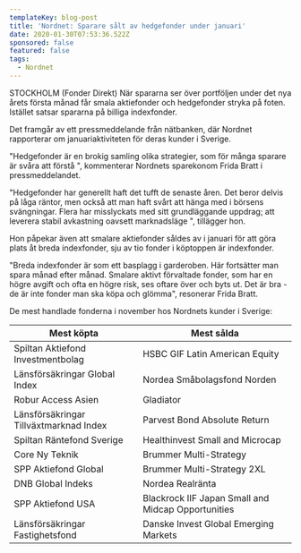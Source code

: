 ```yaml
---
templateKey: blog-post
title: 'Nordnet: Sparare sålt av hedgefonder under januari'
date: 2020-01-30T07:53:36.522Z
sponsored: false
featured: false
tags:
  - Nordnet
---
```

STOCKHOLM (Fonder Direkt) När spararna ser över portföljen under det nya årets första månad får smala aktiefonder och hedgefonder stryka på foten. Istället satsar spararna på billiga indexfonder.

Det framgår av ett pressmeddelande från nätbanken, där Nordnet rapporterar om januariaktiviteten för deras kunder i Sverige.

"Hedgefonder är en brokig samling olika strategier, som för många sparare är svåra att förstå ", kommenterar Nordnets sparekonom Frida Bratt i pressmeddelandet.

"Hedgefonder har generellt haft det tufft de senaste åren. Det beror delvis på låga räntor, men också att man haft svårt att hänga med i börsens svängningar. Flera har misslyckats med sitt grundläggande uppdrag; att leverera stabil avkastning oavsett marknadsläge ", tillägger hon.

Hon påpekar även att smalare aktiefonder såldes av i januari för att göra plats åt breda indexfonder, sju av tio fonder i köptoppen är indexfonder.

"Breda indexfonder är som ett basplagg i garderoben. Här fortsätter man spara månad efter månad. Smalare aktivt förvaltade fonder, som har en högre avgift och ofta en högre risk, ses oftare över och byts ut. Det är bra - de är inte fonder man ska köpa och glömma", resonerar Frida Bratt.

De mest handlade fonderna i november hos Nordnets kunder i Sverige:

<!--StartFragment-->

| **Mest köpta**                         | **Mest sålda**                                     |
| -------------------------------------- | -------------------------------------------------- |
| Spiltan Aktiefond Investmentbolag      | HSBC GIF Latin American Equity                     |
| Länsförsäkringar Global Index          | Nordea Småbolagsfond Norden                        |
| Robur Access Asien                     | Gladiator                                          |
| Länsförsäkringar Tillväxtmarknad Index | Parvest Bond Absolute Return                       |
| Spiltan Räntefond Sverige              | Healthinvest Small and Microcap                    |
| Core Ny Teknik                         | Brummer Multi-Strategy                             |
| SPP Aktiefond Global                   | Brummer Multi-Strategy 2XL                         |
| DNB Global Indeks                      | Nordea Realränta                                   |
| SPP Aktiefond USA                      | Blackrock IIF Japan Small and Midcap Opportunities |
| Länsförsäkringar Fastighetsfond        | Danske Invest Global Emerging Markets              |



<!--EndFragment-->
